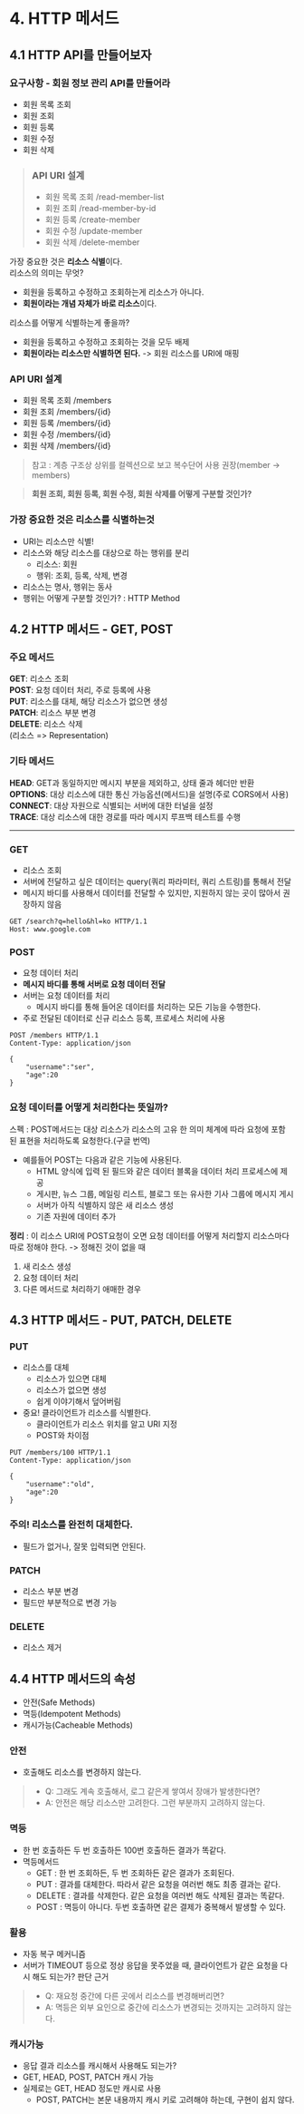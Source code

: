 # 4. HTTP 메서드
## 4.1 HTTP API를 만들어보자
### 요구사항 - 회원 정보 관리 API를 만들어라   
- 회원 목록 조회
- 회원 조회
- 회원 등록
- 회원 수정
- 회원 삭제

> ### API URI 설계
> - 회원 목록 조회 /read-member-list
> - 회원 조회 /read-member-by-id
> - 회원 등록 /create-member
> - 회원 수정 /update-member
> - 회원 삭제 /delete-member

가장 중요한 것은 **리소스 식별**이다.   
리소스의 의미는 무엇?   
- 회원을 등록하고 수정하고 조회하는게 리소스가 아니다.
- **회원이라는 개념 자체가 바로 리소스**이다.

리소스를 어떻게 식별하는게 좋을까?
- 회원을 등록하고 수정하고 조회하는 것을 모두 배제
- **회원이라는 리소스만 식별하면 된다.** -> 회원 리소스를 URI에 매핑   

### API URI 설계
- 회원 목록 조회 /members
- 회원 조회 /members/{id}
- 회원 등록 /members/{id}
- 회원 수정 /members/{id}
- 회원 삭제 /members/{id}
> 참고 : 계층 구조상 상위를 컬렉션으로 보고 복수단어 사용 권장(member -> members)

> **회원 조회, 회원 등록, 회원 수정, 회원 삭제를 어떻게 구분할 것인가?**

### 가장 중요한 것은 리소스를 식별하는것
- URI는 리소스만 식별!
- 리소스와 해당 리소스를 대상으로 하는 행위를 분리
    + 리소스: 회원
    + 행위: 조회, 등록, 삭제, 변경
- 리소스는 명사, 행위는 동사
- 행위는 어떻게 구분할 것인가? : HTTP Method

## 4.2 HTTP 메서드 - GET, POST
### 주요 메서드
**GET**: 리소스 조회   
**POST**: 요청 데이터 처리, 주로 등록에 사용   
**PUT**: 리소스를 대체, 해당 리소스가 없으면 생성   
**PATCH**: 리소스 부분 변경   
**DELETE**: 리소스 삭제   
(리소스 => Representation)

### 기타 메서드    
**HEAD**: GET과 동일하지만 메시지 부분을 제외하고, 상태 줄과 헤더만 반환   
**OPTIONS**: 대상 리소스에 대한 통신 가능옵션(메서드)을 설명(주로 CORS에서 사용)   
**CONNECT**: 대상 자원으로 식별되는 서버에 대한 터널을 설정   
**TRACE**: 대상 리소스에 대한 경로를 따라 메시지 루프백 테스트를 수행
<hr>

### GET
- 리소스 조회
- 서버에 전달하고 싶은 데이터는 query(쿼리 파라미터, 쿼리 스트링)를 통해서 전달
- 메시지 바디를 사용해서 데이터를 전달할 수 있지만, 지원하지 않는 곳이 많아서 권장하지 않음

```
GET /search?q=hello&hl=ko HTTP/1.1
Host: www.google.com
```

### POST
- 요청 데이터 처리
- **메시지 바디를 통해 서버로 요청 데이터 전달**
- 서버는 요청 데이터를 처리
    + 메시지 바디를 통해 들어온 데이터를 처리하는 모든 기능을 수행한다.
- 주로 전달된 데이터로 신규 리소스 등록, 프로세스 처리에 사용

```
POST /members HTTP/1.1
Content-Type: application/json

{
    "username":"ser",
    "age":20
}
```
### 요청 데이터를 어떻게 처리한다는 뜻일까?   
스펙 : POST메서드는 대상 리소스가 리소스의 고유 한 의미 체계에 따라 요청에 포함 된 표현을 처리하도록 요청한다.(구글 번역)   
- 예를들어 POST는 다음과 같은 기능에 사용된다.
    + HTML 양식에 입력 된 필드와 같은 데이터 블록을 데이터 처리 프로세스에 제공
    + 게시판, 뉴스 그룹, 메일링 리스트, 블로그 또는 유사한 기사 그룹에 메시지 게시
    + 서버가 아직 식별하지 않은 새 리소스 생성
    + 기존 자원에 데이터 추가

**정리** : 이 리소스 URI에 POST요청이 오면 요청 데이터를 어떻게 처리할지 리소스마다 따로 정해야 한다. -> 정해진 것이 없을 때
1. 새 리소스 생성
2. 요청 데이터 처리
3. 다른 메서드로 처리하기 애매한 경우

## 4.3 HTTP 메서드 - PUT, PATCH, DELETE
### PUT
- 리소스를 대체
    + 리소스가 있으면 대체
    + 리소스가 없으면 생성
    + 쉽게 이야기해서 덮어버림
- 중요! 클라이언트가 리소스를 식별한다.
    + 클라이언트가 리소스 위치를 알고 URI 지정
    + POST와 차이점

```
PUT /members/100 HTTP/1.1
Content-Type: application/json

{
    "username":"old",
    "age":20
}
```
### **주의! 리소스를 완전히 대체한다.**
- 필드가 없거나, 잘못 입력되면 안된다.

### PATCH
- 리소스 부분 변경
- 필드만 부분적으로 변경 가능

### DELETE
- 리소스 제거

## 4.4 HTTP 메서드의 속성
- 안전(Safe Methods)
- 멱등(Idempotent Methods)
- 캐시가능(Cacheable Methods)

### 안전
- 호출해도 리소스를 변경하지 않는다.
> - Q: 그래도 계속 호출해서, 로그 같은게 쌓여서 장애가 발생한다면?
> - A: 안전은 해당 리소스만 고려한다. 그런 부분까지 고려하지 않는다.

### 멱등
- 한 번 호출하든 두 번 호출하든 100번 호출하든 결과가 똑같다.
- 멱등메서드
    + GET : 한 번 조회하든, 두 번 조회하든 같은 결과가 조회된다.
    + PUT : 결과를 대체한다. 따라서 같은 요청을 여러번 해도 최종 결과는 같다.
    + DELETE : 결과를 삭제한다. 같은 요청을 여러번 해도 삭제된 결과는 똑같다.
    + POST : 멱등이 아니다. 두번 호출하면 같은 결제가 중복해서 발생할 수 있다.

### 활용
- 자동 복구 메커니즘
- 서버가 TIMEOUT 등으로 정상 응답을 못주었을 때, 클라이언트가 같은 요청을 다시 해도 되는가? 판단 근거

> - Q: 재요청 중간에 다른 곳에서 리소스를 변경해버리면?
> - A: 멱등은 외부 요인으로 중간에 리소스가 변경되는 것까지는 고려하지 않는다.

### 캐시가능
- 응답 결과 리소스를 캐시해서 사용해도 되는가?
- GET, HEAD, POST, PATCH 캐시 가능
- 실제로는 GET, HEAD 정도만 캐시로 사용
    + POST, PATCH는 본문 내용까지 캐시 키로 고려해야 하는데, 구현이 쉽지 않다.
